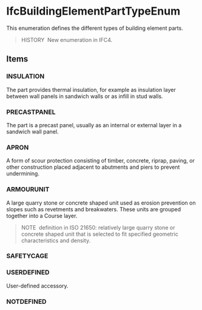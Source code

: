 # IfcBuildingElementPartTypeEnum

This enumeration defines the different types of building element parts.

> HISTORY&nbsp; New enumeration in IFC4.

## Items

### INSULATION
The part provides thermal insulation, for example as insulation layer between wall panels in sandwich walls or as infill in stud walls.

### PRECASTPANEL
The part is a precast panel, usually as an internal or external layer in a sandwich wall panel.

### APRON
A form of scour protection consisting of timber, concrete, riprap, paving, or other construction placed adjacent to abutments and piers to prevent undermining.

### ARMOURUNIT
A large quarry stone or concrete shaped unit used as erosion prevention on slopes such as revetments and breakwaters. These units are grouped together into a Course layer.
> NOTE&nbsp; definition in ISO 21650: relatively large quarry stone or concrete shaped unit that is selected to fit specified geometric characteristics and density.

### SAFETYCAGE


### USERDEFINED
User-defined accessory.

### NOTDEFINED

